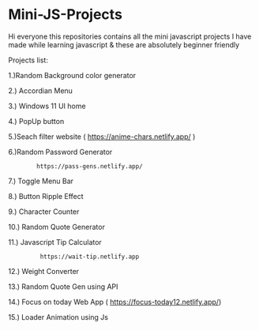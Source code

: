 # Mini-JS-Projects

Hi everyone this repositories contains all the mini javascript projects I have made while learning javascript & these are absolutely beginner friendly


Projects list:

1.)Random Background color generator

2.) Accordian Menu 

3.) Windows 11 UI home

4.) PopUp button

5.)Seach filter website ( https://anime-chars.netlify.app/ )

6.)Random Password Generator 

            https://pass-gens.netlify.app/

7.) Toggle Menu Bar

8.) Button Ripple Effect

9.) Character Counter 

10.) Random Quote Generator 

11.) Javascript Tip Calculator 

             https://wait-tip.netlify.app

12.) Weight Converter

13.) Random Quote Gen using API

14.) Focus on today Web App ( https://focus-today12.netlify.app/)

15.) Loader Animation using Js
